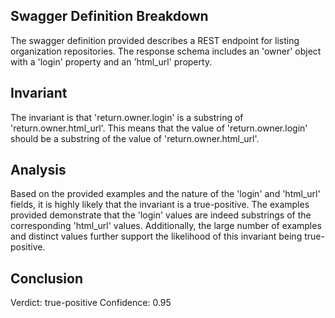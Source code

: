## Swagger Definition Breakdown
The swagger definition provided describes a REST endpoint for listing organization repositories. The response schema includes an 'owner' object with a 'login' property and an 'html_url' property.

## Invariant
The invariant is that 'return.owner.login' is a substring of 'return.owner.html_url'. This means that the value of 'return.owner.login' should be a substring of the value of 'return.owner.html_url'.

## Analysis
Based on the provided examples and the nature of the 'login' and 'html_url' fields, it is highly likely that the invariant is a true-positive. The examples provided demonstrate that the 'login' values are indeed substrings of the corresponding 'html_url' values. Additionally, the large number of examples and distinct values further support the likelihood of this invariant being true-positive.

## Conclusion
Verdict: true-positive
Confidence: 0.95
